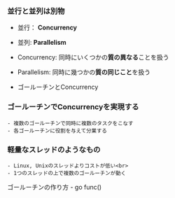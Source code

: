 ### 並行と並列は別物
- 並行： **Concurrency**
- 並列: **Parallelism**

- Concurrency: 同時にいくつかの**質の異なる**ことを扱う
- Parallelism: 同時に幾つかの**質の同じこと**を扱う

- ゴールーチンとConcurrency
### ゴールーチンでConcurrencyを実現する
    - 複数のゴールーチンで同時に複数のタスクをこなす
    - 各ゴールーチンに役割を与えて分業する

### 軽量なスレッドのようなもの
    - Linux, Unixのスレッドよりコストが低い<br>
    - 1つのスレッドの上で複数のゴールーチンが動く

ゴールーチンの作り方
    - go func()


### 